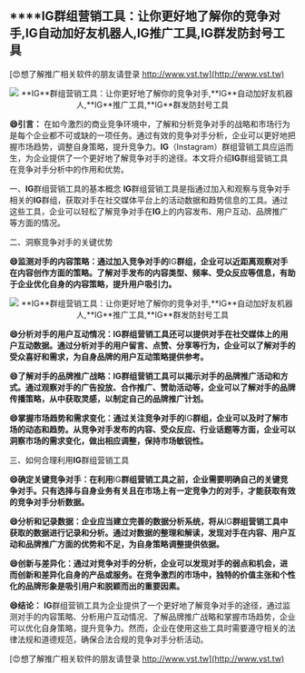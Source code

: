 ## ****IG**群组营销工具：让你更好地了解你的竞争对手,**IG**自动加好友机器人,**IG**推广工具,**IG**群发防封号工具**

[😍想了解推广相关软件的朋友请登录 http://www.vst.tw](http://www.vst.tw)

 <center><img src="https://vst.tw/MP4/tuiguang/png/7.png" alt="**IG**群组营销工具：让你更好地了解你的竞争对手,**IG**自动加好友机器人,**IG**推广工具,**IG**群发防封号工具"></center>

**😄引言：**
在如今激烈的商业竞争环境中，了解和分析竞争对手的战略和市场行为是每个企业都不可或缺的一项任务。通过有效的竞争对手分析，企业可以更好地把握市场趋势，调整自身策略，提升竞争力。**IG**（Instagram）群组营销工具应运而生，为企业提供了一个更好地了解竞争对手的途径。本文将介绍**IG**群组营销工具在竞争对手分析中的作用和优势。

一、**IG**群组营销工具的基本概念
**IG**群组营销工具是指通过加入和观察与竞争对手相关的**IG**群组，获取对手在社交媒体平台上的活动数据和趋势信息的工具。通过这些工具，企业可以轻松了解竞争对手在**IG**上的内容发布、用户互动、品牌推广等方面的情况。

二、洞察竞争对手的关键优势

**😄监测对手的内容策略：通过加入竞争对手的**IG**群组，企业可以近距离观察对手在内容创作方面的策略。了解对手发布的内容类型、频率、受众反应等信息，有助于企业优化自身的内容策略，提升用户吸引力。**

 <center><img src="https://vst.tw/MP4/tuiguang/png/5.png" alt="**IG**群组营销工具：让你更好地了解你的竞争对手,**IG**自动加好友机器人,**IG**推广工具,**IG**群发防封号工具"></center>

**😄分析对手的用户互动情况：**IG**群组营销工具还可以提供对手在社交媒体上的用户互动数据。通过分析对手的用户留言、点赞、分享等行为，企业可以了解对手的受众喜好和需求，为自身品牌的用户互动策略提供参考。**

**😄了解对手的品牌推广战略：**IG**群组营销工具可以揭示对手的品牌推广活动和方式。通过观察对手的广告投放、合作推广、赞助活动等，企业可以了解对手的品牌传播策略，从中获取灵感，以制定自己的品牌推广计划。**

**😄掌握市场趋势和需求变化：通过关注竞争对手的**IG**群组，企业可以及时了解市场的动态和趋势。从竞争对手发布的内容、受众反应、行业话题等方面，企业可以洞察市场的需求变化，做出相应调整，保持市场敏锐性。**

三、如何合理利用**IG**群组营销工具

**😄确定关键竞争对手：在利用**IG**群组营销工具之前，企业需要明确自己的关键竞争对手。只有选择与自身业务有关且在市场上有一定竞争力的对手，才能获取有效的竞争对手分析数据。**

**😄分析和记录数据：企业应当建立完善的数据分析系统，将从**IG**群组营销工具中获取的数据进行记录和分析。通过对数据的整理和解读，发现对手在内容、用户互动和品牌推广方面的优势和不足，为自身策略调整提供依据。**

**😄创新与差异化：通过对竞争对手的分析，企业可以发现对手的弱点和机会，进而创新和差异化自身的产品或服务。在竞争激烈的市场中，独特的价值主张和个性化的品牌形象是吸引用户和脱颖而出的重要因素。**

**😄结论：**
**IG**群组营销工具为企业提供了一个更好地了解竞争对手的途径，通过监测对手的内容策略、分析用户互动情况、了解品牌推广战略和掌握市场趋势，企业可以优化自身策略，提升竞争力。然而，企业在使用这些工具时需要遵守相关的法律法规和道德规范，确保合法合规的竞争对手分析活动。

[😍想了解推广相关软件的朋友请登录 http://www.vst.tw](http://www.vst.tw)



